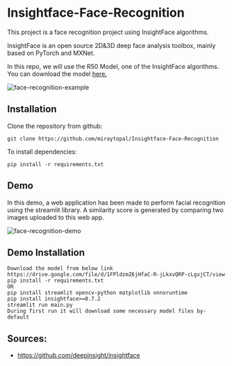 # Insightface-Face-Recognition

This project is a face recognition project using InsightFace algorithms.

InsightFace is an open source 2D&3D deep face analysis toolbox, mainly based on PyTorch and MXNet.

In this repo, we will use the R50 Model, one of the InsightFace algorithms. You can download the model [here.](https://drive.google.com/file/d/1FPldzmZ6jHfaC-R-jLkxvQRP-cLgxjCT/view)


![face-recognition-example](https://user-images.githubusercontent.com/75898277/226749406-5b2e45fe-adb8-45b7-8b26-cff9937ad7ea.PNG)

Installation
--
Clone the repository from github:
```
git clone https://github.com/miraytopal/Insightface-Face-Recognition
```
To install dependencies:
```
pip install -r requirements.txt
```

Demo
-- 
In this demo, a web application has been made to perform facial recognition using the streamlit library. A similarity score is generated by comparing two images uploaded to this web app.


![face-recognition-demo](https://github.com/miraytopal/Insightface-Face-Recognition/assets/75898277/39780fdc-231c-42e7-baf4-45a5c1fa5508)


Demo Installation
--

```
Download the model from below link
https://drive.google.com/file/d/1FPldzmZ6jHfaC-R-jLkxvQRP-cLgxjCT/view
pip install -r requirements.txt 
OR
pip install streamlit opencv-python matplotlib onnxruntime
pip install insightface>=0.7.2
streamlit run main.py
During first run it will download some necessary model files by-default
```

Sources:
--
- https://github.com/deepinsight/insightface
